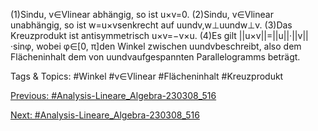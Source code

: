 (1)Sindu, v∈Vlinear abhängig, so ist u×v=0.
(2)Sindu, v∈Vlinear unabhängig, so ist w=u×vsenkrecht auf uundv,w⊥uundw⊥v.
(3)Das Kreuzprodukt ist antisymmetrisch u×v=−v×u.
(4)Es gilt ||u×v||=||u||·||v||·sinφ, wobei φ∈[0, π]den Winkel zwischen uundvbeschreibt,
also dem Flächeninhalt dem von uundvaufgespannten Parallelogramms beträgt.

   Tags & Topics:
   #Winkel
   #v∈Vlinear
   #Flächeninhalt
   #Kreuzprodukt

[Previous: #Analysis-Lineare_Algebra-230308_516](Analysis-Lineare_Algebra-230308_516.md)

[Next: #Analysis-Lineare_Algebra-230308_516](Analysis-Lineare_Algebra-230308_516.md)